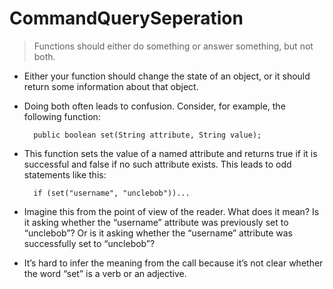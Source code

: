 # CommandQuerySeperation

> Functions should either do something or answer something, but not both. 

* Either your function should change the state of an object, or it should return some information about that object.

* Doing both often leads to confusion. Consider, for example, the following
function:
        
        public boolean set(String attribute, String value);

* This function sets the value of a named attribute and returns true if it is successful and false if no such attribute exists. This leads to odd statements like this:

        if (set("username", "unclebob"))...

* Imagine this from the point of view of the reader. What does it mean? Is it asking whether the “username” attribute was previously set to “unclebob”? Or is it asking whether the “username” attribute was successfully set to “unclebob”? 

* It’s hard to infer the meaning from
the call because it’s not clear whether the word “set” is a verb or an adjective. 